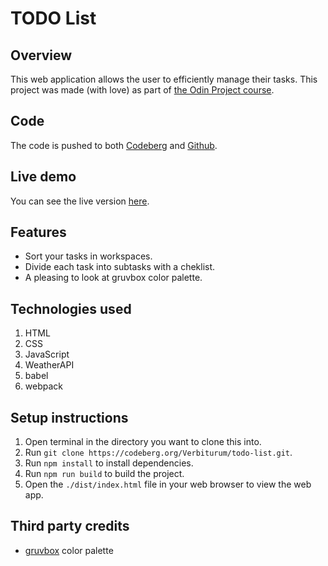 # TODO List

## Overview
This web application allows the user to efficiently manage their tasks. This project was made (with love) as part of [the Odin Project course](https://www.theodinproject.com/lessons/node-path-javascript-todo-list).

## Code 
The code is pushed to both [Codeberg](https://codeberg.org/Verbiturum/todo-list) and [Github](https://github.com/verbey/todo-list).

## Live demo
You can see the live version [here](https://verbiturum.codeberg.page/todo-list/).

## Features
- Sort your tasks in workspaces.
- Divide each task into subtasks with a cheklist.
- A pleasing to look at gruvbox color palette.

## Technologies used
1. HTML 
2. CSS 
3. JavaScript 
4. WeatherAPI 
5. babel
6. webpack

## Setup instructions
1. Open terminal in the directory you want to clone this into.
2. Run `git clone https://codeberg.org/Verbiturum/todo-list.git`.
3. Run `npm install` to install dependencies.
4. Run `npm run build` to build the project.
5. Open the `./dist/index.html` file in your web browser to view the web app.

## Third party credits
- [gruvbox](https://github.com/morhetz/gruvbox) color palette